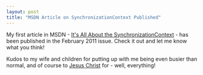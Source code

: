 ```yaml
---
layout: post
title: "MSDN Article on SynchronizationContext Published"
---
```

My first article in MSDN - [It's All About the SynchronizationContext](http://msdn.microsoft.com/en-us/magazine/gg598924.aspx?WT.mc_id=DT-MVP-5000058) - has been published in the February 2011 issue. Check it out and let me know what you think!

Kudos to my wife and children for putting up with me being even busier than normal, and of course to [Jesus Christ](http://www.landmarkbaptist.ws/salvation) for - well, everything!

